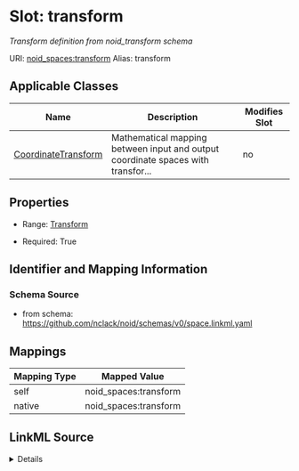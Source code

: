 

# Slot: transform 


_Transform definition from noid_transform schema_





URI: [noid_spaces:transform](https://github.com/nclack/noid/schemas/space.v0.context.jsonldtransform)
Alias: transform

<!-- no inheritance hierarchy -->





## Applicable Classes

| Name | Description | Modifies Slot |
| --- | --- | --- |
| [CoordinateTransform](CoordinateTransform.md) | Mathematical mapping between input and output coordinate spaces with transfor... |  no  |







## Properties

* Range: [Transform](Transform.md)

* Required: True





## Identifier and Mapping Information







### Schema Source


* from schema: https://github.com/nclack/noid/schemas/v0/space.linkml.yaml




## Mappings

| Mapping Type | Mapped Value |
| ---  | ---  |
| self | noid_spaces:transform |
| native | noid_spaces:transform |




## LinkML Source

<details>
```yaml
name: transform
description: Transform definition from noid_transform schema
from_schema: https://github.com/nclack/noid/schemas/v0/space.linkml.yaml
rank: 1000
alias: transform
owner: CoordinateTransform
domain_of:
- CoordinateTransform
range: Transform
required: true

```
</details>